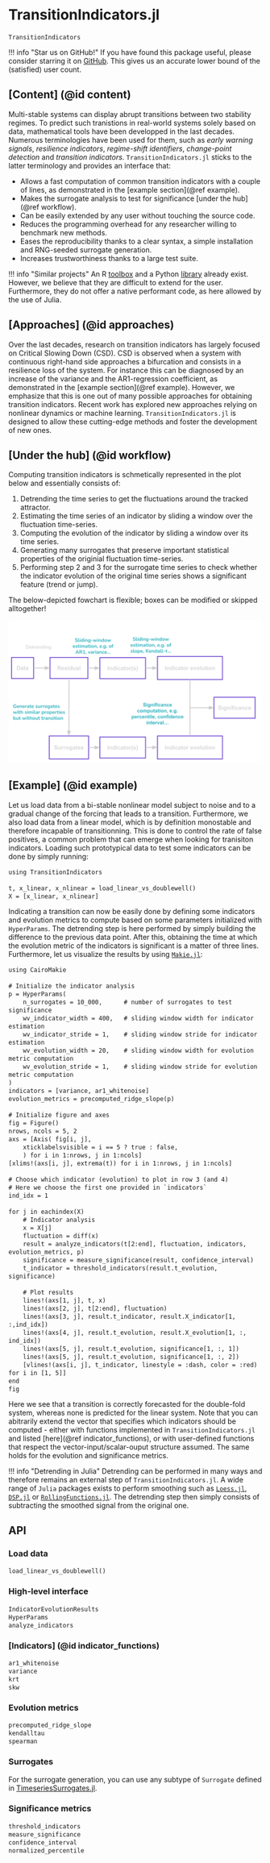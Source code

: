 # TransitionIndicators.jl

<!-- ![TransitionIndicators.jl](assets/logo.gif) -->

```@docs
TransitionIndicators
```

!!! info "Star us on GitHub!"
    If you have found this package useful, please consider starring it on [GitHub](https://github.com/JuliaDynamics/TransitionIndicators.jl).
    This gives us an accurate lower bound of the (satisfied) user count.

## [Content] (@id content)

Multi-stable systems can display abrupt transitions between two stability regimes. To predict such tranistions in real-world systems solely based on data, mathematical tools have been developped in the last decades. Numerous terminologies have been used for them, such as *early warning signals*, *resilience indicators*, *regime-shift identifiers*, *change-point detection* and *transition indicators*. `TransitionIndicators.jl` sticks to the latter terminology and provides an interface that:

- Allows a fast computation of common transition indicators with a couple of lines, as demonstrated in the [example section](@ref example).
- Makes the surrogate analysis to test for significance [under the hub](@ref workflow).
- Can be easily extended by any user without touching the source code.
- Reduces the programming overhead for any researcher willing to benchmark new methods.
- Eases the reproducibility thanks to a clear syntax, a simple installation and RNG-seeded surrogate generation.
- Increases trustworthiness thanks to a large test suite.

!!! info "Similar projects"
    An R [toolbox](https://www.early-warning-signals.org/?page_id=42) and a Python [library](https://pypi.org/project/ewstools/) already exist. However, we believe that they are difficult to extend for the user. Furthermore, they do not offer a native performant code, as here allowed by the use of Julia.

## [Approaches] (@id approaches)

Over the last decades, research on transition indicators has largely focused on Critical Slowing Down (CSD). CSD is observed when a system with continuous right-hand side approaches a bifurcation and consists in a resilience loss of the system. For instance this can be diagnosed by an increase of the variance and the AR1-regression coefficient, as demonstrated in the [example section](@ref example). However, we emphasize that this is one out of many possible approaches for obtaining transition indicators. Recent work has explored new approaches relying on nonlinear dynamics or machine learning. `TransitionIndicators.jl` is designed to allow these cutting-edge methods and foster the development of new ones.

## [Under the hub] (@id workflow)

Computing transition indicators is schmetically represented in the plot below and essentially consists of:
1. Detrending the time series to get the fluctuations around the tracked attractor.
1. Estimating the time series of an indicator by sliding a window over the fluctuation time-series.
2. Computing the evolution of the indicator by sliding a window over its time series.
3. Generating many surrogates that preserve important statistical properties of the originial fluctuation time-series.
4. Performing step 2 and 3 for the surrogate time series to check whether the indicator evolution of the original time series shows a significant feature (trend or jump).

The below-depicted fowchart is flexible; boxes can be modified or skipped alltogether!

![Schematic representation of what is happening under the hub.](assets/workflow.svg)

## [Example] (@id example)

Let us load data from a bi-stable nonlinear model subject to noise and to a gradual change of the forcing that leads to a transition. Furthermore, we also load data from a linear model, which is by definition monostable and therefore incapable of transitionning. This is done to control the rate of false positives, a common problem that can emerge when looking for tranisiton indicators. Loading such prototypical data to test some indicators can be done by simply running:

```@example MAIN
using TransitionIndicators

t, x_linear, x_nlinear = load_linear_vs_doublewell()
X = [x_linear, x_nlinear]
```

Indicating a transition can now be easily done by defining some indicators and evolution metrics to compute based on some parameters initialized with `HyperParams`. The detrending step is here performed by simply building the difference to the previous data point. After this, obtaining the time at which the evolution metric of the indicators is significant is a matter of three lines. Furthermore, let us visualize the results by using [`Makie.jl`](https://docs.makie.org/stable/):

```@example MAIN
using CairoMakie

# Initialize the indicator analysis
p = HyperParams(
    n_surrogates = 10_000,      # number of surrogates to test significance
    wv_indicator_width = 400,   # sliding window width for indicator estimation
    wv_indicator_stride = 1,    # sliding window stride for indicator estimation
    wv_evolution_width = 20,    # sliding window width for evolution metric computation
    wv_evolution_stride = 1,    # sliding window stride for evolution metric computation
)
indicators = [variance, ar1_whitenoise]
evolution_metrics = precomputed_ridge_slope(p)

# Initialize figure and axes
fig = Figure()
nrows, ncols = 5, 2
axs = [Axis( fig[i, j],
    xticklabelsvisible = i == 5 ? true : false,
    ) for i in 1:nrows, j in 1:ncols]
[xlims!(axs[i, j], extrema(t)) for i in 1:nrows, j in 1:ncols]

# Choose which indicator (evolution) to plot in row 3 (and 4)
# Here we choose the first one provided in `indicators`
ind_idx = 1

for j in eachindex(X)
    # Indicator analysis
    x = X[j]
    fluctuation = diff(x)
    result = analyze_indicators(t[2:end], fluctuation, indicators, evolution_metrics, p)
    significance = measure_significance(result, confidence_interval)
    t_indicator = threshold_indicators(result.t_evolution, significance)
    
    # Plot results
    lines!(axs[1, j], t, x)
    lines!(axs[2, j], t[2:end], fluctuation)
    lines!(axs[3, j], result.t_indicator, result.X_indicator[1, :,ind_idx])
    lines!(axs[4, j], result.t_evolution, result.X_evolution[1, :, ind_idx])
    lines!(axs[5, j], result.t_evolution, significance[1, :, 1])
    lines!(axs[5, j], result.t_evolution, significance[1, :, 2])
    [vlines!(axs[i, j], t_indicator, linestyle = :dash, color = :red) for i in [1, 5]]
end
fig
```

Here we see that a transition is correctly forecasted for the double-fold system, whereas none is predicted for the linear system. Note that you can abitrarily extend the vector that specifies which indicators should be computed - either with functions implemented in `TransitionIndicators.jl` and listed [here](@ref indicator_functions), or with user-defined functions that respect the vector-input/scalar-ouput structure assumed. The same holds for the evolution and significance metrics.

!!! info "Detrending in Julia"
    Detrending can be performed in many ways and therefore remains an external step of `TransitionIndicators.jl`. A wide range of `Julia` packages exists to perform smoothing such as [`Loess.jl`](https://github.com/JuliaStats/Loess.jl), [`DSP.jl`](https://docs.juliadsp.org/latest/contents/) or [`RollingFunctions.jl`](https://jeffreysarnoff.github.io/RollingFunctions.jl/dev/). The detrending step then simply consists of subtracting the smoothed signal from the original one.

## API

### Load data

```@docs
load_linear_vs_doublewell()
```

### High-level interface
```@docs
IndicatorEvolutionResults
HyperParams
analyze_indicators
```

### [Indicators] (@id indicator_functions)
```@docs
ar1_whitenoise
variance
krt
skw
```

### Evolution metrics
```@docs
precomputed_ridge_slope
kendalltau
spearman
```

### Surrogates

For the surrogate generation, you can use any subtype of `Surrogate` defined in [TimeseriesSurrogates.jl](https://juliadynamics.github.io/TimeseriesSurrogates.jl/stable/#Surrogate-methods).

### Significance metrics

```@docs
threshold_indicators
measure_significance
confidence_interval
normalized_percentile
```